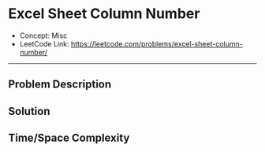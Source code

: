 # Excel Sheet Column Number

- Concept: Misc
- LeetCode Link: https://leetcode.com/problems/excel-sheet-column-number/

---

## Problem Description

## Solution

## Time/Space Complexity

